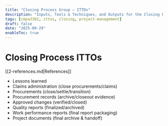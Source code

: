 ```yaml
---
title: "Closing Process Group – ITTOs"
description: "Inputs, Tools & Techniques, and Outputs for the Closing Process Group."
tags: [cmpa3302, ittos, closing, project-management]
draft: false
date: "2025-09-29"
enableToc: true
---
```


# Closing Process ITTOs
 [[2-references.md|References]]
- Lessons learned
- Claims administration (close procurements/claims)
- Procurements (close/settle/transition)
- Procurement records (archive/closeout evidence)
- Approved changes (verified/closed)
- Quality reports (finalized/archived)
- Work performance reports (final report packaging)
- Project documents (final archive & handoff)
